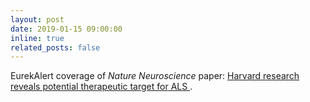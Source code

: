 ```yaml
---
layout: post
date: 2019-01-15 09:00:00
inline: true
related_posts: false
---
```


EurekAlert coverage of _Nature Neuroscience_ paper: [Harvard research reveals potential therapeutic target for ALS ](https://www.eurekalert.org/news-releases/583758).
